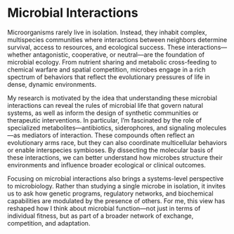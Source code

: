# Microbial Interactions


Microorganisms rarely live in isolation. Instead, they inhabit complex, multispecies communities where interactions between neighbors determine survival, access to resources, and ecological success. These interactions—whether antagonistic, cooperative, or neutral—are the foundation of microbial ecology. From nutrient sharing and metabolic cross-feeding to chemical warfare and spatial competition, microbes engage in a rich spectrum of behaviors that reflect the evolutionary pressures of life in dense, dynamic environments.

My research is motivated by the idea that understanding these microbial interactions can reveal the rules of microbial life that govern natural systems, as well as inform the design of synthetic communities or therapeutic interventions. In particular, I’m fascinated by the role of specialized metabolites—antibiotics, siderophores, and signaling molecules—as mediators of interaction. These compounds often reflect an evolutionary arms race, but they can also coordinate multicellular behaviors or enable interspecies symbioses. By dissecting the molecular basis of these interactions, we can better understand how microbes structure their environments and influence broader ecological or clinical outcomes.

Focusing on microbial interactions also brings a systems-level perspective to microbiology. Rather than studying a single microbe in isolation, it invites us to ask how genetic programs, regulatory networks, and biochemical capabilities are modulated by the presence of others. For me, this view has reshaped how I think about microbial function—not just in terms of individual fitness, but as part of a broader network of exchange, competition, and adaptation.

<!--more-->

